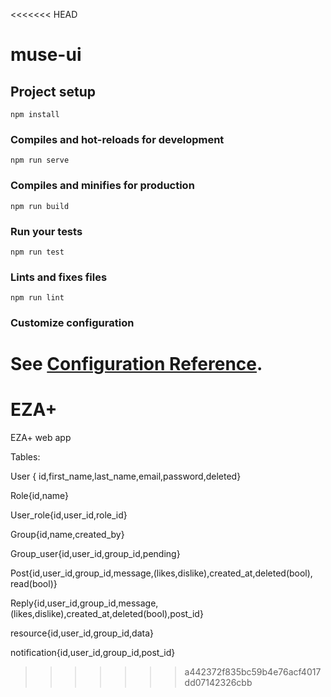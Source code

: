 <<<<<<< HEAD
# muse-ui

## Project setup
```
npm install
```

### Compiles and hot-reloads for development
```
npm run serve
```

### Compiles and minifies for production
```
npm run build
```

### Run your tests
```
npm run test
```

### Lints and fixes files
```
npm run lint
```

### Customize configuration
See [Configuration Reference](https://cli.vuejs.org/config/).
=======
# EZA+
EZA+ web app

Tables:

User { id,first_name,last_name,email,password,deleted}

Role{id,name}

User_role{id,user_id,role_id}

Group{id,name,created_by}

Group_user{id,user_id,group_id,pending}

Post{id,user_id,group_id,message,(likes,dislike),created_at,deleted(bool),
read(bool)}

Reply{id,user_id,group_id,message,(likes,dislike),created_at,deleted(bool),post_id}

resource{id,user_id,group_id,data}

notification{id,user_id,group_id,post_id}

>>>>>>> a442372f835bc59b4e76acf4017dd07142326cbb
